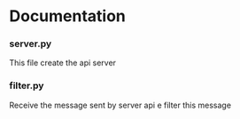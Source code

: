 <h1>Documentation</h1>

<h3>server.py</h3>
<p>This file create the api server</p>

<h3>filter.py</h3>
<p>Receive the message sent by server api e filter this message</p>

